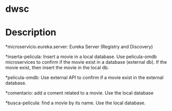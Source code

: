# dwsc

# Description

*microservicio.eureka.server: Eureka Server (Registry and Discovery)

*inserta-pelicula: Insert a movie in a local database. Use pelicula-omdb microservices to confirm if the movie exist in a database (external db). If the movie exist, then insert the movie in the local db.

*pelicula-omdb: Use external API to confirm if a movie exist in the external database.

*comentario: add a coment related to a movie. Use the local database

*busca-pelicula: find a movie by its name. Use the local database.
